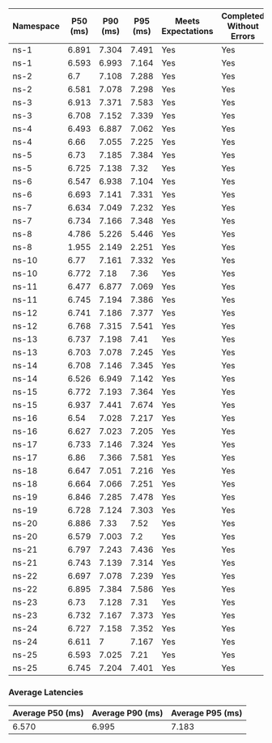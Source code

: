 | Namespace | P50 (ms) | P90 (ms) | P95 (ms) | Meets Expectations | Completed Without Errors |
|-----------|----------|----------|----------|--------------------|--------------------------|
| ns-1 | 6.891 | 7.304 | 7.491 | Yes | Yes |
| ns-1 | 6.593 | 6.993 | 7.164 | Yes | Yes |
| ns-2 | 6.7 | 7.108 | 7.288 | Yes | Yes |
| ns-2 | 6.581 | 7.078 | 7.298 | Yes | Yes |
| ns-3 | 6.913 | 7.371 | 7.583 | Yes | Yes |
| ns-3 | 6.708 | 7.152 | 7.339 | Yes | Yes |
| ns-4 | 6.493 | 6.887 | 7.062 | Yes | Yes |
| ns-4 | 6.66 | 7.055 | 7.225 | Yes | Yes |
| ns-5 | 6.73 | 7.185 | 7.384 | Yes | Yes |
| ns-5 | 6.725 | 7.138 | 7.32 | Yes | Yes |
| ns-6 | 6.547 | 6.938 | 7.104 | Yes | Yes |
| ns-6 | 6.693 | 7.141 | 7.331 | Yes | Yes |
| ns-7 | 6.634 | 7.049 | 7.232 | Yes | Yes |
| ns-7 | 6.734 | 7.166 | 7.348 | Yes | Yes |
| ns-8 | 4.786 | 5.226 | 5.446 | Yes | Yes |
| ns-8 | 1.955 | 2.149 | 2.251 | Yes | Yes |
| ns-10 | 6.77 | 7.161 | 7.332 | Yes | Yes |
| ns-10 | 6.772 | 7.18 | 7.36 | Yes | Yes |
| ns-11 | 6.477 | 6.877 | 7.069 | Yes | Yes |
| ns-11 | 6.745 | 7.194 | 7.386 | Yes | Yes |
| ns-12 | 6.741 | 7.186 | 7.377 | Yes | Yes |
| ns-12 | 6.768 | 7.315 | 7.541 | Yes | Yes |
| ns-13 | 6.737 | 7.198 | 7.41 | Yes | Yes |
| ns-13 | 6.703 | 7.078 | 7.245 | Yes | Yes |
| ns-14 | 6.708 | 7.146 | 7.345 | Yes | Yes |
| ns-14 | 6.526 | 6.949 | 7.142 | Yes | Yes |
| ns-15 | 6.772 | 7.193 | 7.364 | Yes | Yes |
| ns-15 | 6.937 | 7.441 | 7.674 | Yes | Yes |
| ns-16 | 6.54 | 7.028 | 7.217 | Yes | Yes |
| ns-16 | 6.627 | 7.023 | 7.205 | Yes | Yes |
| ns-17 | 6.733 | 7.146 | 7.324 | Yes | Yes |
| ns-17 | 6.86 | 7.366 | 7.581 | Yes | Yes |
| ns-18 | 6.647 | 7.051 | 7.216 | Yes | Yes |
| ns-18 | 6.664 | 7.066 | 7.251 | Yes | Yes |
| ns-19 | 6.846 | 7.285 | 7.478 | Yes | Yes |
| ns-19 | 6.728 | 7.124 | 7.303 | Yes | Yes |
| ns-20 | 6.886 | 7.33 | 7.52 | Yes | Yes |
| ns-20 | 6.579 | 7.003 | 7.2 | Yes | Yes |
| ns-21 | 6.797 | 7.243 | 7.436 | Yes | Yes |
| ns-21 | 6.743 | 7.139 | 7.314 | Yes | Yes |
| ns-22 | 6.697 | 7.078 | 7.239 | Yes | Yes |
| ns-22 | 6.895 | 7.384 | 7.586 | Yes | Yes |
| ns-23 | 6.73 | 7.128 | 7.31 | Yes | Yes |
| ns-23 | 6.732 | 7.167 | 7.373 | Yes | Yes |
| ns-24 | 6.727 | 7.158 | 7.352 | Yes | Yes |
| ns-24 | 6.611 | 7 | 7.167 | Yes | Yes |
| ns-25 | 6.593 | 7.025 | 7.21 | Yes | Yes |
| ns-25 | 6.745 | 7.204 | 7.401 | Yes | Yes |

### Average Latencies
| Average P50 (ms) | Average P90 (ms) | Average P95 (ms) |
|------------------|------------------|------------------|
| 6.570 | 6.995 | 7.183 |
